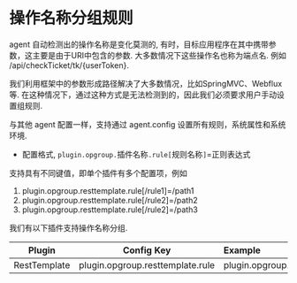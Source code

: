 # 操作名称分组规则
agent 自动检测出的操作名称是变化莫测的, 有时，目标应用程序在其中携带参数，这主要是由于URI中包含的参数.
大多数情况下这些操作名也称为端点名.
例如 /api/checkTicket/tk/{userToken}.

我们利用框架中的参数形成路径解决了大多数情况，比如SpringMVC、Webflux等. 
在这种情况下，通过这种方式是无法检测到的，因此我们必须要求用户手动设置组规则.

与其他 agent 配置一样，支持通过 agent.config 设置所有规则，系统属性和系统环境.
- 配置格式, `plugin.opgroup.`插件名称`.rule[`规则名称`]`=正则表达式

支持具有不同键值，即单个插件有多个配置项，例如
1. plugin.opgroup.resttemplate.rule[/rule1]=/path1
2. plugin.opgroup.resttemplate.rule[/rule2]=/path2
3. plugin.opgroup.resttemplate.rule[/rule2]=/path3

我们有以下插件支持操作名称分组.

| Plugin | Config Key | Example |
|:----:|:-----:|:----|
|RestTemplate| plugin.opgroup.resttemplate.rule | plugin.opgroup.resttemplate.rule[/user/auth/{token}]=`\/user\/auth\/.*` |
